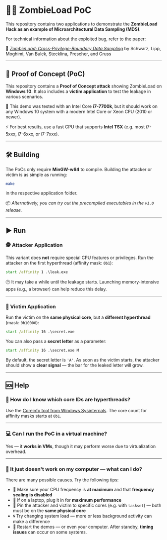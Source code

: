 # 🧟‍♂️ ZombieLoad PoC

This repository contains two applications to demonstrate the **ZombieLoad Hack as an example of Microarchitectural Data Sampling (MDS)**.

For technical information about the exploited bug, refer to the paper:

📄 *[ZombieLoad: Cross-Privilege-Boundary Data Sampling](https://zombieload.com/zombieload.pdf)*
by Schwarz, Lipp, Moghimi, Van Bulck, Stecklina, Prescher, and Gruss

---

## 🧪 Proof of Concept (PoC)

This repository contains a **Proof of Concept attack** showing ZombieLoad on **Windows 10**.
It also includes a **victim application** to test the leakage in various scenarios.

🧠 This demo was tested with an Intel Core **i7-7700k**, but it should work on any Windows 10 system with a modern Intel Core or Xeon CPU (2010 or newer).

⚡ For best results, use a fast CPU that supports **Intel TSX** (e.g. most i7-5xxx, i7-6xxx, or i7-7xxx).

---

## 🛠️ Building

The PoCs only require **MinGW-w64** to compile.
Building the attacker or victim is as simple as running:

```bash
make
```

in the respective application folder.

📦 *Alternatively, you can try out the precompiled executables in the `v1.0` release.*

---

## ▶️ Run

### 🕵️ Attacker Application

This variant does **not** require special CPU features or privileges.
Run the attacker on the first hyperthread (affinity mask: `0b1`):

```cmd
start /affinity 1 .\leak.exe
```

🕑 It may take a while until the leakage starts. Launching memory-intensive apps (e.g., a browser) can help reduce this delay.

---

### 🎯 Victim Application

Run the victim on the **same physical core**, but a **different hyperthread** (mask: `0b10000`):

```cmd
start /affinity 16 .\secret.exe
```

You can also pass a **secret letter** as a parameter:

```cmd
start /affinity 16 .\secret.exe M
```

By default, the secret letter is `'A'`.
As soon as the victim starts, the attacker should show a **clear signal** — the bar for the leaked letter will grow.

---

## 🆘 Help

### 🧩 How do I know which core IDs are hyperthreads?

Use the [Coreinfo tool from Windows Sysinternals](https://docs.microsoft.com/en-us/sysinternals/downloads/coreinfo).
The core count for affinity masks starts at `0b1`.

---

### 💻 Can I run the PoC in a virtual machine?

Yes — it **works in VMs**, though it may perform worse due to virtualization overhead.

---

### 🤔 It just doesn't work on my computer — what can I do?

There are many possible causes. Try the following tips:

* 🔋 Make sure your CPU frequency is **at maximum** and that **frequency scaling is disabled**
* 🔌 If on a laptop, plug it in for **maximum performance**
* 🎯 Pin the attacker and victim to specific cores (e.g. with `taskset`) — both must be on the **same physical core**
* 🌀 Try changing system load — more or less background activity can make a difference
* 🔄 Restart the demos — or even your computer. After standby, **timing issues** can occur on some systems.
